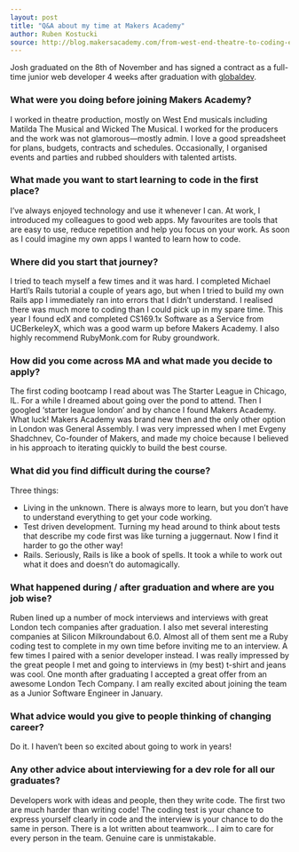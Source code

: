 ```yaml
---
layout: post
title: "Q&A about my time at Makers Academy"
author: Ruben Kostucki
source: http://blog.makersacademy.com/from-west-end-theatre-to-coding-everyday
---
```

Josh graduated on the 8th of November and has signed a contract as a full-time junior web developer 4 weeks after graduation with [globaldev](http://globaldev.co.uk/).

### What were you doing before joining Makers Academy?

I worked in theatre production, mostly on West End musicals including Matilda The Musical and Wicked The Musical. I worked for the producers and the work was not glamorous—mostly admin. I love a good spreadsheet for plans, budgets, contracts and schedules. Occasionally, I organised events and parties and rubbed shoulders with talented artists.

### What made you want to start learning to code in the first place?

I’ve always enjoyed technology and use it whenever I can. At work, I introduced my colleagues to good web apps. My favourites are tools that are easy to use, reduce repetition and help you focus on your work. As soon as I could imagine my own apps I wanted to learn how to code.

### Where did you start that journey?

I tried to teach myself a few times and it was hard. I completed Michael Hartl’s Rails tutorial a couple of years ago, but when I tried to build my own Rails app I immediately ran into errors that I didn’t understand. I realised there was much more to coding than I could pick up in my spare time. This year I found edX and completed CS169.1x Software as a Service from UCBerkeleyX, which was a good warm up before Makers Academy. I also highly recommend RubyMonk.com for Ruby groundwork.

### How did you come across MA and what made you decide to apply?

The first coding bootcamp I read about was The Starter League in Chicago, IL. For a while I dreamed about going over the pond to attend. Then I googled ‘starter league london’ and by chance I found Makers Academy. What luck! Makers Academy was brand new then and the only other option in London was General Assembly. I was very impressed when I met Evgeny Shadchnev, Co-founder of Makers, and made my choice because I believed in his approach to iterating quickly to build the best course.

### What did you find difficult during the course?

Three things:

  * Living in the unknown. There is always more to learn, but you don’t have to understand everything to get your code working.
  * Test driven development. Turning my head around to think about tests that describe my code first was like turning a juggernaut. Now I find it harder to go the other way!
  * Rails. Seriously, Rails is like a book of spells. It took a while to work out what it does and doesn’t do automagically.

### What happened during / after graduation and where are you job wise?

Ruben lined up a number of mock interviews and interviews with great London tech companies after graduation. I also met several interesting companies at Silicon Milkroundabout 6.0. Almost all of them sent me a Ruby coding test to complete in my own time before inviting me to an interview. A few times I paired with a senior developer instead. I was really impressed by the great people I met and going to interviews in (my best) t-shirt and jeans was cool. One month after graduating I accepted a great offer from an awesome London Tech Company. I am really excited about joining the team as a Junior Software Engineer in January.

### What advice would you give to people thinking of changing career?

Do it. I haven’t been so excited about going to work in years!

### Any other advice about interviewing for a dev role for all our graduates?

Developers work with ideas and people, then they write code. The first two are much harder than writing code! The coding test is your chance to express yourself clearly in code and the interview is your chance to do the same in person. There is a lot written about teamwork… I aim to care for every person in the team. Genuine care is unmistakable.
